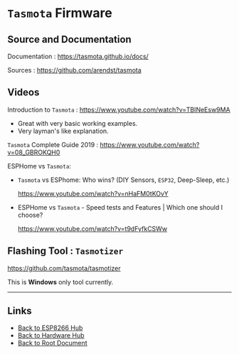 # `Tasmota` Firmware

## Source and Documentation

Documentation : <https://tasmota.github.io/docs/>

Sources : <https://github.com/arendst/tasmota>

## Videos

Introduction to `Tasmota` : <https://www.youtube.com/watch?v=TBINeEsw9MA>

- Great with very basic working examples.
- Very layman's like explanation.

`Tasmota` Complete Guide 2019 : <https://www.youtube.com/watch?v=08_GBROKQH0>

ESPHome vs `Tasmota`:

- `Tasmota` vs ESPhome: Who wins? (DIY Sensors, `ESP32`, Deep-Sleep, etc.)

    <https://www.youtube.com/watch?v=nHaFM0tKOvY>

- ESPHome vs `Tasmota` - Speed tests and Features | Which one should I choose?

    <https://www.youtube.com/watch?v=t9dFyfkCSWw>

## Flashing Tool : `Tasmotizer`

<https://github.com/tasmota/tasmotizer>

This is **Windows** only tool currently.

----
<!-- Footer Begins Here -->
## Links

- [Back to ESP8266 Hub](./README.md)
- [Back to Hardware Hub](../README.md)
- [Back to Root Document](../../README.md)
